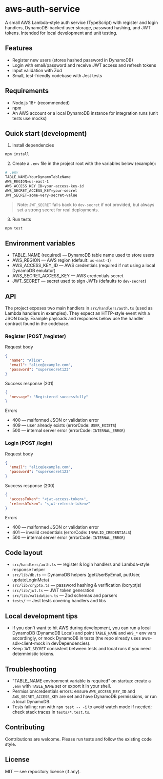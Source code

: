 # aws-auth-service

A small AWS Lambda-style auth service (TypeScript) with register and login handlers, DynamoDB-backed user storage, password hashing, and JWT tokens. Intended for local development and unit testing.

## Features

- Register new users (stores hashed password in DynamoDB)
- Login with email/password and receive JWT access and refresh tokens
- Input validation with Zod
- Small, test-friendly codebase with Jest tests

## Requirements

- Node.js 18+ (recommended)
- npm
- An AWS account or a local DynamoDB instance for integration runs (unit tests use mocks)

## Quick start (development)

1. Install dependencies

```powershell
npm install
```

2. Create a `.env` file in the project root with the variables below (example):

```powershell
# .env
TABLE_NAME=YourDynamoTableName
AWS_REGION=us-east-1
AWS_ACCESS_KEY_ID=your-access-key-id
AWS_SECRET_ACCESS_KEY=your-secret
JWT_SECRET=some-very-secret-value
```

> Note: `JWT_SECRET` falls back to `dev-secret` if not provided, but always set a strong secret for real deployments.

3. Run tests

```powershell
npm test
```

## Environment variables

- TABLE_NAME (required) — DynamoDB table name used to store users
- AWS_REGION — AWS region (default: `us-east-1`)
- AWS_ACCESS_KEY_ID — AWS credentials (required if not using a local DynamoDB emulator)
- AWS_SECRET_ACCESS_KEY — AWS credentials secret
- JWT_SECRET — secret used to sign JWTs (defaults to `dev-secret`)

## API

The project exposes two main handlers in `src/handlers/auth.ts` (used as Lambda handlers in examples). They expect an HTTP-style event with a JSON body. Example payloads and responses below use the handler contract found in the codebase.

### Register (POST /register)

Request body

```json
{
  "name": "Alice",
  "email": "alice@example.com",
  "password": "supersecret123"
}
```

Success response (201)

```json
{
  "message": "Registered successfully"
}
```

Errors

- 400 — malformed JSON or validation error
- 409 — user already exists (errorCode: `USER_EXISTS`)
- 500 — internal server error (errorCode: `INTERNAL_ERROR`)

### Login (POST /login)

Request body

```json
{
  "email": "alice@example.com",
  "password": "supersecret123"
}
```

Success response (200)

```json
{
  "accessToken": "<jwt-access-token>",
  "refreshToken": "<jwt-refresh-token>"
}
```

Errors

- 400 — malformed JSON or validation error
- 401 — invalid credentials (errorCode: `INVALID_CREDENTIALS`)
- 500 — internal server error (errorCode: `INTERNAL_ERROR`)

## Code layout

- `src/handlers/auth.ts` — register & login handlers and Lambda-style response helper
- `src/lib/db.ts` — DynamoDB helpers (getUserByEmail, putUser, updateLoginMeta)
- `src/lib/crypto.ts` — password hashing & verification (bcryptjs)
- `src/lib/jwt.ts` — JWT token generation
- `src/lib/validation.ts` — Zod schemas and parsers
- `tests/` — Jest tests covering handlers and libs

## Local development tips

- If you don't want to hit AWS during development, you can run a local DynamoDB (DynamoDB Local) and point `TABLE_NAME` and `AWS_*` env vars accordingly, or mock DynamoDB in tests (the repo already uses aws-sdk-client-mock in devDependencies).
- Keep `JWT_SECRET` consistent between tests and local runs if you need deterministic tokens.

## Troubleshooting

- "TABLE_NAME environment variable is required" on startup: create a `.env` with `TABLE_NAME` set or export it in your shell.
- Permission/credentials errors: ensure `AWS_ACCESS_KEY_ID` and `AWS_SECRET_ACCESS_KEY` are set and have DynamoDB permissions, or run a local DynamoDB.
- Tests failing: run with `npm test -- -i` to avoid watch mode if needed; check stack traces in `tests/*.test.ts`.

## Contributing

Contributions are welcome. Please run tests and follow the existing code style.

## License

MIT — see repository license (if any).
